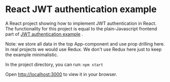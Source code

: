# React JWT authentication example

A React project showing how to implement JWT authentication in React. The functionality for this project is equal
to the plain-Javascript frontend part
of [JWT authentication example](https://github.com/strazdinsg/app-dev/tree/main/security-demos/07-backend-frontend-jwt-auth)
.

Note: we store all data in the top App-component and use prop drilling here. In real projects we would use Redux. We
don't use Redux here just to keep the example minimalistic.

In the project directory, you can run:
`npm start`

Open [http://localhost:3000](http://localhost:3000) to view it in your browser.
